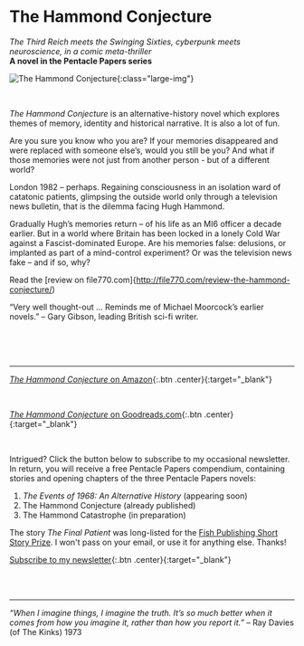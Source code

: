 ﻿---
layout: home
menu: home
---

# The Hammond Conjecture
*The Third Reich meets the Swinging Sixties, cyberpunk meets neuroscience, in a comic meta-thriller*
<br/>
**A novel in the Pentacle Papers series**
<br/>

![The Hammond Conjecture](/assets/img/cover-full-v4.png){:class="large-img"}

<br/>

*The Hammond Conjecture* is an alternative-history novel which explores themes of memory, identity and historical narrative. It is also a lot of fun.

Are you sure you know who you are? If your memories disappeared and were replaced with someone else’s, would you still be you? And what if those memories were not just from another person - but of a different world?

London 1982 – perhaps. Regaining consciousness in an isolation ward of catatonic patients, glimpsing the outside world only through a television news bulletin, that is the dilemma facing Hugh Hammond.

Gradually Hugh’s memories return – of his life as an MI6 officer a decade earlier. But in a world where Britain has been locked in a lonely Cold War against a Fascist-dominated Europe. Are his memories false: delusions, or implanted as part of a mind-control experiment? Or was the television news fake – and if so, why? 

Read the [review on file770.com]{http://file770.com/review-the-hammond-conjecture/)

“Very well thought-out … Reminds me of Michael Moorcock’s earlier novels.” – Gary Gibson, leading British sci-fi writer.

​
<br/>
<br/>
<br/>

---

[*The Hammond Conjecture* on Amazon](https://mybook.to/conjecture){:.btn .center}{:target="_blank"}

<br/>

[*The Hammond Conjecture* on Goodreads.com](https://www.goodreads.com/book/show/48593207-the-hammond-conjecture){:.btn .center}{:target="_blank"}

<br/>


Intrigued? Click the button below to subscribe to my occasional newsletter. In return, you will receive a free Pentacle Papers compendium, containing stories and opening chapters of the three Pentacle Papers novels: 
1. *The Events of 1968: An Alternative History* (appearing soon)
2. The Hammond Conjecture (already published)
3. The Hammond Catastrophe (in preparation)

The story *The Final Patient* was long-listed for the [Fish Publishing Short Story Prize](https://www.fishpublishing.com/2020/03/16/short-story-prize-2019-20-results-short-long-lists/#long). 
I won't pass on your email, or use it for anything else. Thanks!


[Subscribe to my newsletter](https://mailchi.mp/b0fc2207af03/newsletter-signup){:.btn .center}{:target="_blank"}


<br/>
<br/>

---
_“When I imagine things, I imagine the truth. It’s so much better when it comes from how you imagine it, rather than how you report it.”_ – Ray Davies (of The Kinks) 1973
